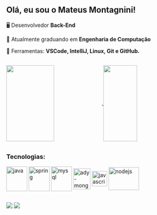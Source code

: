 ## Olá, eu sou o Mateus Montagnini!

 🖥 Desenvolvedor **Back-End**

 🌱 Atualmente graduando em **Engenharia de Computação**

 💼 Ferramentas: **VSCode, IntelliJ, Linux, Git e GitHub.**

 ##

<div>
 <a href="https://github.com/mateus-montagnini/github-readme-stats">
  <img width="50%"  height=200 align="center" src="https://github-readme-stats.vercel.app/api?username=mateus-montagnini&show_icons=true&theme=radical" />
</a>
<a href="https://github.com/mateus-montagnini/convoychat">
  <img width="42%"  height=200 align="center" src="https://github-readme-stats.vercel.app/api/top-langs?username=mateus-montagnini&layout=compact&&theme=radical&langs_count=8&card_width=320" />
</a>
</div>
 

##

<div style="display: inline_block">
<h3 align="left">Tecnologias:</h3>
 <img align="center" alt="java" height="65" width="55" src="https://cdn.jsdelivr.net/gh/devicons/devicon/icons/java/java-original-wordmark.svg" />
 <img align="center" alt="spring" height="65" width="55" src="https://cdn.jsdelivr.net/gh/devicons/devicon/icons/spring/spring-original-wordmark.svg" />
 <img align="center" alt="mysql" height="65" width="55" src="https://cdn.jsdelivr.net/gh/devicons/devicon/icons/mysql/mysql-original-wordmark.svg" />
 <img align="center" alt="ady-mongodb" height="55" width="45" src="https://cdn.jsdelivr.net/gh/devicons/devicon/icons/mongodb/mongodb-original-wordmark.svg" />
 <img align="center" alt="javascript" height="40" width="40" src="https://cdn.jsdelivr.net/gh/devicons/devicon/icons/javascript/javascript-original.svg" />
 <img align="center" alt="nodejs" height="60" width="80" src="https://cdn.jsdelivr.net/gh/devicons/devicon/icons/nodejs/nodejs-original-wordmark.svg" />
</div>

##


<div>
  <a href = "mailto:mateus.r.montagnini@gmail.com"><img src="https://img.shields.io/badge/-Gmail-%23333?style=for-the-badge&logo=gmail&logoColor=white" target="_blank"></a>
  <a href="https://www.linkedin.com/in/mateus-montagnini-8070001a6/" target="_blank"><img src="https://img.shields.io/badge/-LinkedIn-%230077B5?style=for-the-badge&logo=linkedin&logoColor=white" target="_blank"></a> 
 </div>
  
  
 
 

